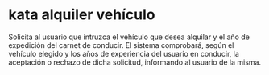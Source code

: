 # kata alquiler vehículo

Solicita al usuario que intruzca el vehículo que desea alquilar y el año de expedición del carnet de conducir. El sistema comprobará, según el vehículo elegido y los años de experiencia del usuario en conducir, la aceptación o rechazo de dicha solicitud, informando al usuario de la misma.
